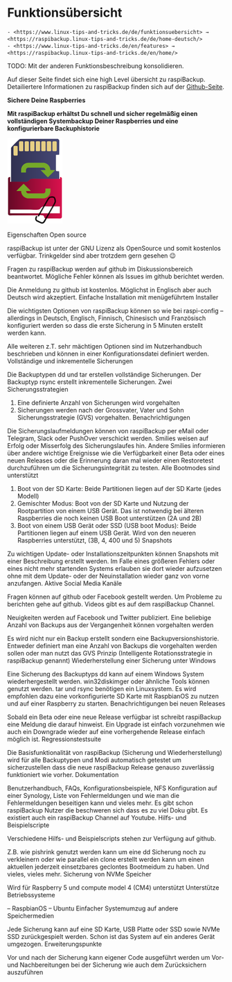 # Funktionsübersicht

``` admonish note title="Quelle"
- <https://www.linux-tips-and-tricks.de/de/funktionsuebersicht> → <https://raspibackup.linux-tips-and-tricks.de/de/home-deutsch/>
- <https://www.linux-tips-and-tricks.de/en/features> → <https://raspibackup.linux-tips-and-tricks.de/en/home/>
```

TODO: Mit der anderen Funktionsbeschreibung konsolidieren.

Auf dieser Seite findet sich eine high Level übersicht zu raspiBackup. Detailiertere Informationen zu raspiBackup finden sich auf der [Github-Seite](https://github.com/framps/raspiBackup).

**Sichere Deine Raspberries**

**Mit raspiBackup erhältst Du schnell und sicher regelmäßig einen vollständigen Systembackup Deiner Raspberries und eine konfigurierbare Backuphistorie**

![Icon](images/icons/Icon_rot_blau_final_128.png)


Eigenschaften
Open source

raspiBackup ist unter der GNU Lizenz als OpenSource und somit kostenlos verfügbar. Trinkgelder sind aber trotzdem gern gesehen 😉

Fragen zu raspiBackup werden auf github im Diskussionsbereich beantwortet. Mögliche Fehler können als Issues im github berichtet werden.

Die Anmeldung zu github ist kostenlos. Möglichst in Englisch aber auch Deutsch wird akzeptiert.
Einfache Installation mit menügeführtem Installer

Die wichtigsten Optionen von raspiBackup können so wie bei raspi-config – allerdings in Deutsch, Englisch, Finnisch, Chinesisch und Französisch konfiguriert werden so dass die erste Sicherung in 5 Minuten erstellt werden kann.

Alle weiteren z.T. sehr mächtigen Optionen sind im Nutzerhandbuch beschrieben und können in einer Konfigurationsdatei definiert werden.
Vollständige und inkrementelle Sicherungen

Die Backuptypen dd und tar erstellen vollständige Sicherungen. Der Backuptyp rsync erstellt inkrementelle Sicherungen.
Zwei Sicherungsstrategien

1) Eine definierte Anzahl von Sicherungen wird vorgehalten
2) Sicherungen werden nach der Grossvater, Vater und Sohn Sicherungsstrategie (GVS) vorgehalten.
Benachrichtigungen

Die Sicherungslaufmeldungen können von raspiBackup per eMail oder Telegram, Slack oder PushOver verschickt werden. Smilies weisen auf Erfolg oder Misserfolg des Sicherungslaufes hin. Andere Smilies informieren über andere wichtige Ereignisse wie die Verfügbarkeit einer Beta oder eines neuen Releases oder die Erinnerung daran mal wieder einen Restoretest durchzuführen um die Sicherungsintegrität zu testen.
Alle Bootmodes sind unterstützt

1) Boot von der SD Karte: Beide Partitionen liegen auf der SD Karte (jedes Modell)
2) Gemischter Modus: Boot von der SD Karte und Nutzung der Rootpartition von einem USB Gerät. Das ist notwendig bei älteren Raspberries die noch keinen USB Boot unterstützen (2A und 2B)
3) Boot von einem USB Gerät oder SSD (USB boot Modus): Beide Partitionen liegen auf einem USB Gerät. Wird von den neueren Raspberries unterstützt, (3B, 4, 400 und 5)
Snapshots

Zu wichtigen Update- oder Installationszeitpunkten können Snapshots mit einer Beschreibung erstellt werden. Im Falle eines größeren Fehlers oder eines nicht mehr startenden Systems erlauben sie dort wieder aufzusetzen ohne mit dem Update- oder der Neuinstallation wieder ganz von vorne anzufangen.
Aktive Social Media Kanäle

Fragen können auf github oder Facebook gestellt werden. Um Probleme zu berichten gehe auf github. Videos gibt es auf dem raspiBackup Channel.

Neuigkeiten werden auf Facebook und Twitter publiziert.
Eine beliebige Anzahl von Backups aus der Vergangenheit können vorgehalten werden

Es wird nicht nur ein Backup erstellt sondern eine Backupversionshistorie. Entweder definiert man eine Anzahl von Backups die vorgehalten werden sollen oder man nutzt das GVS Prinzip (Intelligente Rotationsstrategie in raspiBackup genannt)
Wiederherstellung einer Sicherung unter Windows

Eine Sicherung des Backuptyps dd kann auf einem Windows System wiederhergestellt werden. win32diskimger oder ähnliche Tools können genutzt werden.
tar und rsync benötigen ein Linuxsystem. Es wird empfohlen dazu eine vorkonfigurierte SD Karte mit RaspbianOS zu nutzen und auf einer Raspberry zu starten.
Benachrichtigungen bei neuen Releases

Sobald ein Beta oder eine neue Release verfügbar ist schreibt raspiBackup eine Meldung die darauf hinweist. Ein Upgrade ist einfach vorzunehmen wie auch ein Downgrade wieder auf eine vorhergehende Release einfach möglich ist.
Regressionstestsuite

Die Basisfunktionalität von raspiBackup (Sicherung und Wiederherstellung) wird für alle Backuptypen und Modi automatisch getestet um sicherzustellen dass die neue raspiBackup Release genauso zuverlässig funktioniert wie vorher.
Dokumentation

Benutzerhandbuch, FAQs, Konfigurationsbeispiele, NFS Konfiguration auf einer Synology, Liste von Fehlermeldungen und wie man die Fehlermeldungen beseitigen kann und vieles mehr. Es gibt schon raspiBackup Nutzer die beschweren sich dass es zu viel Doku gibt. Es existiert auch ein raspiBackup Channel auf Youtube.
Hilfs- und Beispielscripte

Verschiedene Hilfs- und Beispielscripts stehen zur Verfügung auf github.

Z.B. wie pishrink genutzt werden kann um eine dd Sicherung noch zu verkleinern oder wie parallel ein clone erstellt werden kann um einen aktuellen jederzeit einsetzbares geclontes Bootmeidum zu haben. Und vieles, vieles mehr.
Sicherung von NVMe Speicher

Wird für Raspberry 5 und compute model 4 (CM4) unterstützt
Unterstütze Betriebssysteme

– RaspbianOS
– Ubuntu
Einfacher Systemumzug auf andere Speichermedien

Jede Sicherung kann auf eine SD Karte, USB Platte oder SSD sowie NVMe SSD zurückgespielt werden. Schon ist das System auf ein anderes Gerät umgezogen.
Erweiterungspunkte

Vor und nach der Sicherung kann eigener Code ausgeführt werden um Vor- und Nachbereitungen bei der Sicherung wie auch dem Zurücksichern auszuführen


